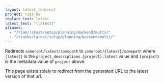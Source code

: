 ```yaml
---
layout: latest_redirect
project: riak_kv
replace_text: latest
latest_text: "{latest}"
aliases:
  - "/riak/latest/setup/planning/backend/multi/"
  - "/riakkv/latest/setup/planning/backend/multi/"
---
```


Redirects `someroot/latest/somepath` to `someroot/{latest}/somepath` 
where `{latest}` is the `project_descriptions.{project}.latest` value
and `{project}` is the metadata value of `project` above.

This page exists solely to redirect from the generated URL to the latest version of
that url.


